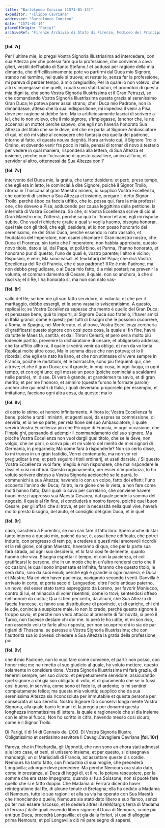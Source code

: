 ```yaml
---
title: "Bartolomeo Concino (1571-01-14)"
expeditor: "Filippo Cavriana"
addressee: "Bartolomeo Concino"
date: "1571-01-14"
placeOfOrigin: "Parigi"
archiveRef: "Firenze Archivio di Stato di Firenze, Mediceo del Principato, 4726a, fols. 7r-10v"
---
```



**[fol. 7r]**

Per l'ultime mie, io pregai Vostra Signoria Illustrissima  ad intercedere, con  sua Altezza <span class="lb-marker"></span> per che potessi fare qui la professione, che conviene  a cava<span class="lb-marker"></span> glieri, vestiti del'habito di Santo  Stefano / et addussi per<span class="lb-marker"></span>  ragione della mia dimanda, che difficillissimamente  pote<span class="lb-marker"></span> vo partirmi dal Duca mio Signore, stando nel termine, nel<span class="lb-marker"></span>  quale si truova; et restar io, senza far la professione,<span class="lb-marker"></span>  mi pareva di perder tempo, à mio pregiuditio; Per la<span class="lb-marker"></span>  quale io non  volevo, che altri s'impiegasse che quelli, i<span class="lb-marker"></span>  quali sono stati fautori, et promotori di questa mia digni<span class="lb-marker"></span> ta, che sono Vostra Signoria Illustrissima  et il Gran Petruzzi, so che domandando<span class="lb-marker"></span> Vostra Signoria Illustrissima  questa grazia al serenissimo Gran Duca; le poteva parer<span class="lb-marker"></span>  assai strano, che'l Duca mio Padrone, non la dimandasse, atteso<span class="lb-marker"></span>  che la sua indispositione, mi impediva il venir a Pisa,<span class="lb-marker"></span>  dove per ragione si debbe fare, Ma io artificiosamente<span class="lb-marker"></span>  lasciai di scrivere a lei, che io non volevo, che il mio<span class="lb-marker"></span>  signore, s'impiegasse, (anchor che, le ne accennai un motto)<span class="lb-marker"></span>  perche sapevo, che egli non haveria honorato Sua Altezza  del<span class="lb-marker"></span>  titolo che se le deve; del che ne parlai al Signore  Ambasciatore<span class="lb-marker"></span>  di qui; et ciò mi valse al conoscere che fantasia era quella<span class="lb-marker"></span>  del padrone, intorno al fatto, di questa nouva degnità. Hora<span class="lb-marker"></span>  arrivato qui, il Signore Troilo Orsino, et dovendo venir fra<span class="lb-marker"></span>  poco in Italia, pensai di tornar di novo à testarlo per<span class="lb-marker"></span>  vedere in qual maniera, risponderia alla lettera, di Sua Altezza  et<span class="lb-marker"></span>  insieme, perche con l'occasione di questo cavalliere, amico<span class="lb-marker"></span>  all'uno, et servidor al altro, ottennessi da Sua Altezza  con l'


**[fol. 7v]**

intervento del Duca mio, la gratia, che tanto desidero;<span class="lb-marker"></span>  et però, preso tempo, che egli era in letto, le cominciai<span class="lb-marker"></span>  à dire Signore, poiché il Signor Troilo, ritorna in Thoscana<span class="lb-marker"></span>  al gran Maestro mioers; io supplico Vostra Eccellenza, che contenti di scriver<span class="lb-marker"></span>  a Sua Altezza  et insieme, pregare il detto Signor Troilo, perché àboc<span class="lb-marker"></span> ca faccia uffitio, che io, possa qui, fare la mia professi<span class="lb-marker"></span> one, che dovevo a Pisa; adducendo per causa leggittima<span class="lb-marker"></span>  della petitione, la infermità di Vostra Eccellenza. So che, si Vostra Eccellenza <span class="lb-marker"></span>  scrive di ciò al Gran Maestro mio, l'otterrà, perché so quá<span class="lb-marker"></span> to l'honori et ami; egli mi rispose subito. Che vuol ri<span class="lb-marker"></span> chiedere gratie a qual si voglia huomo, bisogna honorar, quel<span class="lb-marker"></span>  tale con gli titoli, che egli; desidera, et io<span class="lb-marker"></span>  non posso honorarlo del serenissimo, ne del Gran Duca, perché<span class="lb-marker"></span>  essendo io nato vassallo, et feudatario del Imperatore, non<span class="lb-marker"></span>  osarei chiamare il Gran maestro nostro, che Duca di Fiorenza;<span class="lb-marker"></span>  sin tanto che l'imperatore, non habbia approbato, questo<span class="lb-marker"></span>  novo titolo, dato a lui, dal Papa, et <span class="unclear">poi</span>Urbino, et<span class="lb-marker"></span> Parma, l'hanno honorato, et honorano pur di questo; l'uno<span class="lb-marker"></span>  de quali è, vostro parente; l'altro è vicino; Risposimi,<span class="lb-marker"></span>  è vero, Ma sono vasalli et feudatarij del Papa; che<span class="lb-marker"></span>  dirà Vostra Eccellenza  del Re di Francia, che è suo padrone? Il Re<span class="lb-marker"></span>  è mio Padrone, ma non debbo pregiudicare, o al Duca mio<span class="lb-marker"></span>  fatto, ó a miei posteri; ne prevenir la volunta, et comman<span class="lb-marker"></span> damento di Cesare, il quale, non so anchora, à che si risol<span class="lb-marker"></span> va; et il Re, l'ha honorato si, ma non son nato vas-


**[fol. 8r]**

sallo del Re; se ben me gli son fatto servidore, di volunta, et che per il maritaggio, debbo essergli, et le sono<span class="lb-marker"></span>  vassallo svisceratisimo. A questo, replicai io; se Vostra Eccellenza  sapesse<span class="lb-marker"></span>  che mento è quello del Gran Duca; et pensasse bene, quá<span class="lb-marker"></span> to importi, al Signore  Duca suo fratello, l'haver amici in Italia<span class="lb-marker"></span>  grandi, come è questi; per tutti di bisogni che le possono<span class="lb-marker"></span>  occorrere, à Roma, in Spagna, nel Monferrato, et al<span class="lb-marker"></span> trove, Vostra Eccellenza  cercheria di gratificarsi questo signore con cosi<span class="lb-marker"></span>  poca cosa, la quale al fin fine, havrà da tutte le Maes<span class="lb-marker"></span> tà, santità, et da i Throni Celesti; et però seria<span class="lb-marker"></span>  molto più lodevole partito, prevenire la dichiaratione<span class="lb-marker"></span>  di cesare, et obligarselo addesso, che far uffitio allho<span class="lb-marker"></span> ra, il quale si vedrà venir da obligo, et non da vo<span class="lb-marker"></span> lontà. Replicai molte altre cose, Ma in somma  disse<span class="lb-marker"></span>  che non poteva; et io li ricordai, che egli era nato Ita<span class="lb-marker"></span> liano, et che non stimasse di vivere sempre in Francia,<span class="lb-marker"></span>  poiché le mutationi, et le borrasche, sono più frequenti<span class="lb-marker"></span>  qui, che altrove; et che il gran Duca; era il grande,<span class="lb-marker"></span>  in ongi cosa, in ogni luogo, in ogni tempo, et con ogni<span class="lb-marker"></span>  uno; egli mosso un poco (poiche cominciai a scaldarmi<span class="lb-marker"></span>  nelle parole), mi disse. Di vero è grande, et grandemen<span class="lb-marker"></span> te savio, et di gran merito; et per me l'honoro, et<span class="lb-marker"></span>  ammiro (queste furono le formate parole) anchor che<span class="lb-marker"></span>  qui nostri di Italia, i quali deveriano proporselo per essempio,<span class="lb-marker"></span>  et imitatione, facciano ogni altra cosa, da questo; ma io


**[fol. 8v]**

di certo lo stimo, et honoro infinitamente. Allhora io; Vostra Eccellenza  fa<span class="lb-marker"></span>  bene, poiche a tutti i ministri, et agenti suoi, da espres<span class="lb-marker"></span> sa commissione, di servirla, et io ne so parte, per rela<span class="lb-marker"></span> tione del suo Ambasciatore, il quale servirà Vostra Eccellenza  piu<span class="lb-marker"></span>  che Principe di Francia, in ogni occasione, che l'impie<span class="lb-marker"></span> ghi, pensando di adempir il commandamento del suo signore.<span class="lb-marker"></span>  Ma pioche Vostra Eccellenza  non vuol dargli quel titolo, che se le deve,<span class="lb-marker"></span>  non volgio, che ne parli, o scriva piu; et mi valerò del<span class="lb-marker"></span>  merito de miei signori di Germania, in pregarnela; Ma<span class="lb-marker"></span>  come farà à risponderle? Non so certo disse, Io mi truovo<span class="lb-marker"></span>  in un gran fastidio, Vorrei contentarlo, ma non vor<span class="lb-marker"></span> rei pregiudicar à me, et però seguirò i titoli ordinarij,<span class="lb-marker"></span>  et usati darsele. / Si questo Vostra Eccellenza  vuol fare, meglio è<span class="lb-marker"></span>  non rispondere, che mal rispondere le dissi et cosi mi<span class="lb-marker"></span>  rittirai. Questo ragionamento, per esser d'importanza,<span class="lb-marker"></span>  lo ho voluto scrivere disteso a Vostra Signoria  acciocché se le parrà,<span class="lb-marker"></span>  lo communichi a sua Altezza; havendo io con un colpo, fatto doi<span class="lb-marker"></span>  effetti; l'uno scoperto l'animo del Duca; l'altro, la ra<span class="lb-marker"></span> gione che lo vieta, a non fare come molti hanno fatto;<span class="lb-marker"></span>  Dalli quali io cavo per correlario, che conviene havere<span class="lb-marker"></span>  buoni mezzi appresso sua Maestà Cesarea, dal quale pende la<span class="lb-marker"></span>  somma del negozio, il quale al fin fine, si concluderà a nostro<span class="lb-marker"></span>  favore, poiché quel buon Cesare, per gli affari che si trova,<span class="lb-marker"></span>  et per la necessità nella qual vive, haverà molto presto<span class="lb-marker"></span>  bisogno, del aiuto, et consiglio del gran Duca, et in quel


**[fol. 9r]**

caso, <span class="unclear">caschero</span> à Fiorentini, se non san fare il fatto loro. Spero<span class="lb-marker"></span>  anche di star tanto intorno à questo mio, poiché da se, è,<span class="lb-marker"></span>  assai bene edificato, che potrei indurlo, con progresso di tem<span class="lb-marker"></span> po, a credere à questi miei amorevoli ricordi/ et la reli<span class="lb-marker"></span> gione, col gran Maestro, haveranno di qua, che per la parte<span class="lb-marker"></span>  sua farà strada, ad ogni suo desiderio, et lo farà così fe<span class="lb-marker"></span> delmente, quanto huomo che viva. Bisogna espettar il<span class="lb-marker"></span>  tempo; et con la pacienza, et col gratificarsi le persone,<span class="lb-marker"></span>  che in un modo che in un'altro rendersi certo che li oc<span class="lb-marker"></span> casioni, le quali sono impensate et infinite, faranno che<span class="lb-marker"></span>  questo titolo, le serà dato, sino da suoi emuli; perché egli<span class="lb-marker"></span>  è grande in ogni maniera, e Duca et Mastro; Ma có<span class="lb-marker"></span> vien haver pacienza, navigando secondo i venti.<span class="lb-marker"></span> Danvilla è arrivato in corte, et porta seco di Languedoc,<span class="lb-marker"></span>  oltre l'odio antiquo paterno, un novo; del esser stato<span class="lb-marker"></span>  tanto aspreggiato da Loreno, per favorir Monlucco, contro<span class="lb-marker"></span>  di lui, et minaccia di voler risentirsi, come lo trovi;<span class="lb-marker"></span>  sentendosi offeso nel honore da costui; Qua si tien per<span class="lb-marker"></span>  certo, da alcuni, che Sua Altezza  di faccia francese, et fanno <span class="lb-marker"></span>  una distributione di provincie, et di cariche, chi chi le<span class="lb-marker"></span>  ode, conincia a suspicare male. Io non lo credo, perché questo<span class="lb-marker"></span>  signore è troppo savio, et perché non vedo attacco al presente<span class="lb-marker"></span>  di far novità, si però il Turco, non facesse <span class="unclear">destare</span> chi dor<span class="lb-marker"></span> me. Io però le ho udite, et mi son riso, non essendo volu<span class="lb-marker"></span> to farle altra risposta, per non scuoprire chi io sia de par<span class="lb-marker"></span> tigiani di Thoscana. se paresse a Vostra Signoria Illustrissima; che con l'auttorità sua<span class="lb-marker"></span>  io dovessi chiedere a Sua Altezza  la gratia della professione, poi<span class="lb-marker"></span> 


**[fol. 9v]**

che il mio Padrone, non lo vuol fare come conviene, et partir<span class="lb-marker"></span>  non posso, con honor mio; me ne rimetto al suo giudicio<span class="lb-marker"></span>  al quale, ho voluto mettere, questo solamente in considera<span class="lb-marker"></span> tione. Vostra Signoria Illustrissima  mi farà grazia, di tenermi sempre, per<span class="lb-marker"></span>  suo divoto, et perpetuamente servidore, assicurando quel<span class="lb-marker"></span>  signore a chi gia son obligato di voto, et di giuramento<span class="lb-marker"></span>  che se io fussi cosi buono, in servirla, come sono et fede<span class="lb-marker"></span> le, et ardente; io mi sentirei compiutamente felice; ma<span class="lb-marker"></span>  questa mia voluntà; supplico che da sua serenissima Altezza <span class="lb-marker"></span>  sia riconosciuta per immutabile et questa persona per<span class="lb-marker"></span>  consecrata al suo servitio. Nostro Signore  Dio conservi longa<span class="lb-marker"></span> mente Vostra Signoria, alla quale bacio le mani et la prego a per<span class="lb-marker"></span> donarmi questa longhezza inormatissima di lettera, la quale<span class="lb-marker"></span>  è ragionevole che si dia insieme con le altre al fuoco;<span class="lb-marker"></span>  Non ho scritto in cifra, havendo messo così sicuro, come è il Signor <span class="lb-marker"></span> Troilo.

Di Parigi, il di 14 di Gennaio del LXXI.<span class="lb-marker"></span> Di Vostra Signoria Illustre <span class="lb-marker"></span> Obligatissimo  et certissimo servitore <span class="lb-marker"></span> Il Cavagl.Cavagliere Cavriana
**[fol. 10r]**

Pareva, che in Picchardia, gli Ugonotti, che non  sono an<span class="lb-marker"></span> chora stati admessi alle loro case, et beni, si unissero<span class="lb-marker"></span>  insieme; et per questo, si dissegnava mandargli, un<span class="lb-marker"></span>  di Mariscialli di Francia, ad assettare queste dis<span class="lb-marker"></span> cordie. Nemours ha tanto fatto, con  l'industria<span class="lb-marker"></span>  di sua moglie, che precederà Longavilla;<span class="lb-marker"></span> adunque  deve precedere. Ma perche Nemours ora<span class="lb-marker"></span>  stato dato, come in prestanza, al Duca di hoggi di,<span class="lb-marker"></span>  et il re, lo poteva rescuotere, per la somma  che era<span class="lb-marker"></span>  stato impegnato, quando  si fu a Soissone, non si puotè<span class="lb-marker"></span>  fare quello che si è fatto doppoi. Che Madama di Ferrara dicendo haver reintegratione dal Re, di<span class="lb-marker"></span>  alcune <span class="unclear">tenute</span> di Bretagna; ella ha ceduto a Madama di Nemours, tutte le sue ragioni: et ella sa<span class="lb-marker"></span> via ha operato con Sua Maestà  che rinonciando a quelle,<span class="lb-marker"></span> Nemours sia stato dato libero a suo <span class="unclear">fianco</span>, senza po<span class="lb-marker"></span> ter mai essere riscosso, et le cederà altresi il reMótargis terra di Madama di ferrara / dalle quali essendo <span class="lb-marker"></span>  libero signore il Duca di Nemours, come piu antiquo<span class="lb-marker"></span>  Duca, precedrà Longavilla; et gia dalla <span class="unclear">forieri</span>, si<span class="lb-marker"></span>  usa di alloggiar prima Nemours, et poi Longavilla<span class="lb-marker"></span>  ciò mi pare segno  di sapersi.





